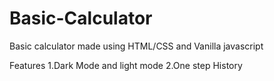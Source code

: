 # Basic-Calculator
Basic calculator made using HTML/CSS and Vanilla javascript

Features
1.Dark Mode and light mode
2.One step History

